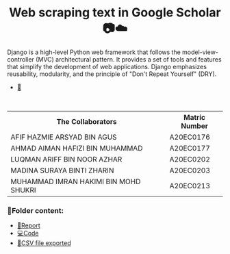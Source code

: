 <div  align="center">
<img  src="">
</div>

<h1 align='center'>Web scraping text in Google Scholar 📷☁️</h1>

<p>Django is a high-level Python web framework that follows the model-view-controller (MVC) architectural pattern. It provides a set of tools and features that simplify the development of web applications. Django emphasizes reusability, modularity, and the principle of "Don't Repeat Yourself" (DRY). </p>

* [📄](https://scholar.google.com/scholar?hl=en&as_sdt=0%2C5&q=Universiti+Teknologi+Malaysia&oq=)

<br>

<div align='center'>
<table>
  <tr>
   <th>The Collaborators</th>
   <th>Matric Number</th>
  </tr>
  
   <tr>
     <td>AFIF HAZMIE ARSYAD BIN AGUS</td>
     <td>A20EC0176</td>
   </tr>
   
   <tr>
     <td>AHMAD AIMAN HAFIZI BIN MUHAMMAD</td>
     <td>A20EC0177</td>
   </tr>
 
   <tr>
     <td>LUQMAN ARIFF BIN NOOR AZHAR</td>
     <td>A20EC0202</td>
   </tr>
 
   <tr>
     <td>MADINA SURAYA BINTI ZHARIN</td>
     <td>A20EC0203</td>
   </tr>
 
   <tr>
     <td>MUHAMMAD IMRAN HAKIMI BIN MOHD SHUKRI</td>
     <td>A20EC0213</td>
   </tr>
</table>
</div>

### 📂Folder content:

* [📖Report]()
* [💻Code]()
* [📎CSV file exported]()
